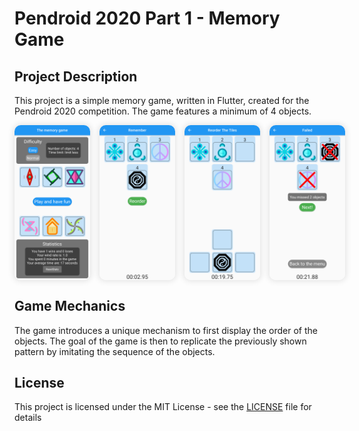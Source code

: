 # Pendroid 2020 Part 1 - Memory Game

## Project Description

This project is a simple memory game, written in Flutter, created for the Pendroid 2020 competition. The game features a minimum of 4 objects.


<div style="display: flex; flex-wrap: nowrap; justify-content: space-between;">
    <img src=".github/menu.png" style="flex: 1; max-width: 24%; height: auto; margin-right: 3%; box-shadow: 0px 0px 10px 2px rgba(0,0,0,0.1); border-radius: 10px;"> 
    <img src=".github/gameStart.png" style="flex: 1; max-width: 24%; height: auto; margin-right: 3%; box-shadow: 0px 0px 10px 2px rgba(0,0,0,0.1); border-radius: 10px;"> 
    <img src=".github/game.png" style="flex: 1; max-width: 24%; height: auto; margin-right: 3%; box-shadow: 0px 0px 10px 2px rgba(0,0,0,0.1); border-radius: 10px;"> 
    <img src=".github/gameEnd.png" style="flex: 1; max-width: 24%; height: auto; box-shadow: 0px 0px 10px 2px rgba(0,0,0,0.1); border-radius: 10px;">
</div>

## Game Mechanics

The game introduces a unique mechanism to first display the order of the objects. The goal of the game is then to replicate the previously shown pattern by imitating the sequence of the objects.

## License

This project is licensed under the MIT License - see the [LICENSE](LICENSE) file for details